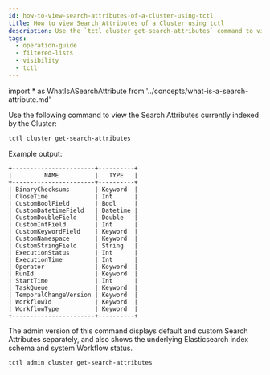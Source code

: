 ```yaml
---
id: how-to-view-search-attributes-of-a-cluster-using-tctl
title: How to view Search Attributes of a Cluster using tctl
description: Use the `tctl cluster get-search-attributes` command to view Search Attributes currently indexed by the Cluster.
tags:
  - operation-guide
  - filtered-lists
  - visibility
  - tctl
---
```


<!-- prettier-ignore -->
import * as WhatIsASearchAttribute from '../concepts/what-is-a-search-attribute.md'

Use the following command to view the <preview page={WhatIsASearchAttribute}>Search Attributes</preview> currently indexed by the Cluster:

```bash
tctl cluster get-search-attributes
```

Example output:

```
+-----------------------+----------+
|         NAME          |   TYPE   |
+-----------------------+----------+
| BinaryChecksums       | Keyword  |
| CloseTime             | Int      |
| CustomBoolField       | Bool     |
| CustomDatetimeField   | Datetime |
| CustomDoubleField     | Double   |
| CustomIntField        | Int      |
| CustomKeywordField    | Keyword  |
| CustomNamespace       | Keyword  |
| CustomStringField     | String   |
| ExecutionStatus       | Int      |
| ExecutionTime         | Int      |
| Operator              | Keyword  |
| RunId                 | Keyword  |
| StartTime             | Int      |
| TaskQueue             | Keyword  |
| TemporalChangeVersion | Keyword  |
| WorkflowId            | Keyword  |
| WorkflowType          | Keyword  |
+-----------------------+----------+
```

The admin version of this command displays default and custom Search Attributes separately, and also shows the underlying Elasticsearch index schema and system Workflow status.

```bash
tctl admin cluster get-search-attributes
```
